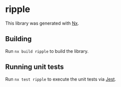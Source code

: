 # ripple

This library was generated with [Nx](https://nx.dev).

## Building

Run `nx build ripple` to build the library.

## Running unit tests

Run `nx test ripple` to execute the unit tests via [Jest](https://jestjs.io).
